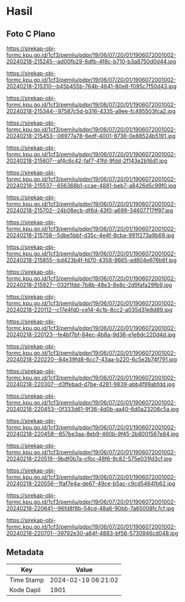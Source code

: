 # Hasil

## Foto C Plano

https://sirekap-obj-formc.kpu.go.id/1cf3/pemilu/pdpr/19/06/07/20/01/1906072001002-20240218-215245--ad00fb29-8dfb-4f8c-b710-b3a8750d0d44.jpg

https://sirekap-obj-formc.kpu.go.id/1cf3/pemilu/pdpr/19/06/07/20/01/1906072001002-20240218-215310--b45b455b-764b-4641-80e8-f095c7f50d43.jpg

https://sirekap-obj-formc.kpu.go.id/1cf3/pemilu/pdpr/19/06/07/20/01/1906072001002-20240218-215344--97587c5d-b316-4335-a9ee-fc495503fca2.jpg

https://sirekap-obj-formc.kpu.go.id/1cf3/pemilu/pdpr/19/06/07/20/01/1906072001002-20240218-215453--06977a78-6edf-4001-8736-0e88524b5191.jpg

https://sirekap-obj-formc.kpu.go.id/1cf3/pemilu/pdpr/19/06/07/20/01/1906072001002-20240218-215607--af4c6c42-faf7-41fd-9fdd-2f143e2b16d1.jpg

https://sirekap-obj-formc.kpu.go.id/1cf3/pemilu/pdpr/19/06/07/20/01/1906072001002-20240218-215537--656368b1-ccae-4881-beb7-a8426d5c99f0.jpg

https://sirekap-obj-formc.kpu.go.id/1cf3/pemilu/pdpr/19/06/07/20/01/1906072001002-20240218-215702--24b08ecb-df6d-43f0-a699-34607717ff97.jpg

https://sirekap-obj-formc.kpu.go.id/1cf3/pemilu/pdpr/19/06/07/20/01/1906072001002-20240218-215758--5dbe5bbf-d35c-4e4f-8cba-991f273a9b69.jpg

https://sirekap-obj-formc.kpu.go.id/1cf3/pemilu/pdpr/19/06/07/20/01/1906072001002-20240218-215855--bd423b4f-fd70-4358-8665-ad804e676b6f.jpg

https://sirekap-obj-formc.kpu.go.id/1cf3/pemilu/pdpr/19/06/07/20/01/1906072001002-20240218-215927--032f1fdd-7b8b-48e3-8e8c-2d9fafa29fb9.jpg

https://sirekap-obj-formc.kpu.go.id/1cf3/pemilu/pdpr/19/06/07/20/01/1906072001002-20240218-220112--c17e4fd0-ce14-4c1b-8cc2-a035d31e8d89.jpg

https://sirekap-obj-formc.kpu.go.id/1cf3/pemilu/pdpr/19/06/07/20/01/1906072001002-20240218-220123--fe4bf7bf-84ec-4b8a-9d36-e1e6dc220d4d.jpg

https://sirekap-obj-formc.kpu.go.id/1cf3/pemilu/pdpr/19/06/07/20/01/1906072001002-20240218-220220--84e39fd8-6cc7-43aa-b220-6c5e2b74f791.jpg

https://sirekap-obj-formc.kpu.go.id/1cf3/pemilu/pdpr/19/06/07/20/01/1906072001002-20240218-220307--d3ffebad-d7be-4281-9839-abb4f99abfdd.jpg

https://sirekap-obj-formc.kpu.go.id/1cf3/pemilu/pdpr/19/06/07/20/01/1906072001002-20240218-220453--0f333d61-9f36-4d0b-aa40-6d0a23206c5a.jpg

https://sirekap-obj-formc.kpu.go.id/1cf3/pemilu/pdpr/19/06/07/20/01/1906072001002-20240218-220458--857be3aa-8eb9-460b-9f45-2b8001567e84.jpg

https://sirekap-obj-formc.kpu.go.id/1cf3/pemilu/pdpr/19/06/07/20/01/1906072001002-20240218-220519--9bdf0b7a-cfbc-48f6-9c82-575e031fd3cf.jpg

https://sirekap-obj-formc.kpu.go.id/1cf3/pemilu/pdpr/19/06/07/20/01/1906072001002-20240218-220556--1faf7e4a-de67-49ce-b5ac-c9cd5464fb62.jpg

https://sirekap-obj-formc.kpu.go.id/1cf3/pemilu/pdpr/19/06/07/20/01/1906072001002-20240218-220641--96fd8f8b-54cd-48a6-90bb-7a65008fc7cf.jpg

https://sirekap-obj-formc.kpu.go.id/1cf3/pemilu/pdpr/19/06/07/20/01/1906072001002-20240218-220701--39792e30-a64f-4883-bf56-5730946cd048.jpg


## Metadata

| Key        | Value               |
| ---------- | ------------------- |
| Time Stamp | 2024-02-19 06:21:02 |
| Kode Dapil | 1901                |




